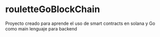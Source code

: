 # rouletteGoBlockChain
Proyecto creado para aprende el uso de smart contracts en solana y Go como main lenguaje para backend
